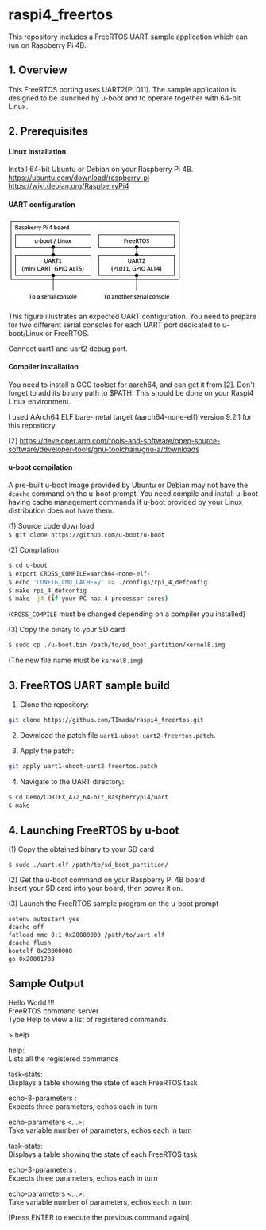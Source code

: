 # raspi4_freertos

This repository includes a FreeRTOS UART sample application which can run on Raspberry Pi 4B.

## 1. Overview

This FreeRTOS porting uses UART2(PL011). The sample application is designed to be launched by u-boot and to operate together with 64-bit Linux.

## 2. Prerequisites

#### Linux installation

Install 64-bit Ubuntu or Debian on your Raspberry Pi 4B.
https://ubuntu.com/download/raspberry-pi
https://wiki.debian.org/RaspberryPi4

#### UART configuration

![uart](imgs/uart.png)

This figure illustrates an expected UART configuration. You need to prepare for two different serial consoles for each UART port dedicated to u-boot/Linux or FreeRTOS.

Connect uart1 and uart2 debug port.

#### Compiler installation

You need to install a GCC toolset for aarch64, and can get it from [2]. Don't forget to add its binary path to $PATH. This should be done on your Raspi4 Linux environment.

I used AArch64 ELF bare-metal target (aarch64-none-elf) version 9.2.1 for this repository.

[2] https://developer.arm.com/tools-and-software/open-source-software/developer-tools/gnu-toolchain/gnu-a/downloads

#### u-boot compilation

A pre-built u-boot image provided by Ubuntu or Debian may not have the `dcache` command on the u-boot prompt. You need compile and install u-boot having cache management commands if u-boot provided by your Linux distribution does not have them.

(1) Source code download  
`$ git clone https://github.com/u-boot/u-boot`  

(2) Compilation
```bash
$ cd u-boot
$ export CROSS_COMPILE=aarch64-none-elf-
$ echo 'CONFIG_CMD_CACHE=y' >> ./configs/rpi_4_defconfig
$ make rpi_4_defconfig
$ make -j4 (if your PC has 4 processor cores)
```
(`CROSS_COMPILE` must be changed depending on a compiler you installed)

(3) Copy the binary to your SD card  
```bash
$ sudo cp ./u-boot.bin /path/to/sd_boot_partition/kernel8.img
```
(The new file name must be `kernel8.img`)

## 3. FreeRTOS UART sample build

1. Clone the repository:

```bash
git clone https://github.com/TImada/raspi4_freertos.git
```
2. Download the patch file `uart1-uboot-uart2-freertos.patch`.

3. Apply the patch:
   
```bash
git apply uart1-uboot-uart2-freertos.patch

```
4. Navigate to the UART directory:
   
```bash
$ cd Demo/CORTEX_A72_64-bit_Raspberrypi4/uart
$ make
```

## 4. Launching FreeRTOS by u-boot

(1) Copy the obtained binary to your SD card
```
$ sudo ./uart.elf /path/to/sd_boot_partition/
```

(2) Get the u-boot command on your Raspberry Pi 4B board  
Insert your SD card into your board, then power it on.

(3) Launch the FreeRTOS sample program on the u-boot prompt
```
setenv autostart yes
dcache off
fatload mmc 0:1 0x28000000 /path/to/uart.elf
dcache flush
bootelf 0x28000000
go 0x20001788
```

## Sample Output

Hello World !!!                                                                                                                   
FreeRTOS command server.                                                                                                                                                               
Type Help to view a list of registered commands.                                                                                                                                       
                                                                                                                                                                                       
\> help                                                                                                                                                                                  
                                                                                                                                                                                       
help:                                                                                                                                                                                  
 Lists all the registered commands                                                                                                                                                     
                                                                                                                                                                                       
                                                                                                                                                                                       
task-stats:                                                                                                                                                                            
 Displays a table showing the state of each FreeRTOS task                                                                                                                              
                                                                                                                                                                                       
echo-3-parameters <param1> <param2> <param3>:                                                                                                                                          
 Expects three parameters, echos each in turn                                                                                                                                          
                                                                                                                                                                                       
echo-parameters <...>:                                                                                                                                                                 
 Take variable number of parameters, echos each in turn                                                                                                                                
                                                                                                                                                                                       
task-stats:                                                                                                                                                                            
 Displays a table showing the state of each FreeRTOS task                                                                                                                              
                                                                                                                                                                                       
echo-3-parameters <param1> <param2> <param3>:                                                                                                                                          
 Expects three parameters, echos each in turn                                                                                                                                          
                                                                                                                                                                                       
echo-parameters <...>:                                                                                                                                                                 
 Take variable number of parameters, echos each in turn                                                                                                                                
                                                                                                                                                                                       
[Press ENTER to execute the previous command again]  

